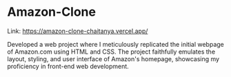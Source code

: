 # Amazon-Clone

Link: https://amazon-clone-chaitanya.vercel.app/

Developed a web project where I meticulously replicated the initial webpage of Amazon.com using HTML and CSS. 
The project faithfully emulates the layout, styling, and user interface of Amazon's homepage, showcasing my proficiency in front-end web development.
